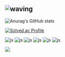 ![waving](https://capsule-render.vercel.app/api?type=waving&height=200&text=Hyeoninii%27s%20GitHub&fontAlign=40&fontAlignY=40&color=gradient)
---
![Anurag's GitHub stats](https://github-readme-stats.vercel.app/api?username=Hyeoninii)

[![Solved.ac Profile](http://mazassumnida.wtf/api/v2/generate_badge?boj=jhyeon0314)](https://solved.ac/jhyeon0314/)

<!-- 프로그래머스
# 프로그래머스
![Programmers Badge](https://github.com/Hyeoninii/Programmers_Badge_Generator/blob/main/result/result.svg) -->

![js](https://img.shields.io/badge/Java-ED8B00?style=for-the-badge&logo=openjdk&logoColor=white)
![js](https://img.shields.io/badge/C-00599C?style=for-the-badge&logo=c&logoColor=white)
![js](https://img.shields.io/badge/C%2B%2B-00599C?style=for-the-badge&logo=c%2B%2B&logoColor=white)
![js](https://img.shields.io/badge/Go-00ADD8?style=for-the-badge&logo=go&logoColor=white)
![js](https://img.shields.io/badge/Python-3776AB?style=for-the-badge&logo=python&logoColor=white)
![js](https://img.shields.io/badge/MySQL-00000F?style=for-the-badge&logo=mysql&logoColor=white)

<!--25.02.24 S5-->
<a href="https://www.instagram.com/hyeoniniil"><img src="https://img.shields.io/badge/Instagram-E4405F?style=flat-square&logo=Instagram&logoColor=white"/></a>









<!--
![Top Langs](https://github-readme-stats.vercel.app/api/top-langs/?username=Hyeoninii)
-->
